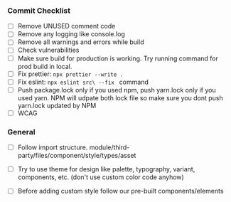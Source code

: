 ### Commit Checklist

- [ ] Remove UNUSED comment code
- [ ] Remove any logging like console.log
- [ ] Remove all warnings and errors while build
- [ ] Check vulnerabilities
- [ ] Make sure build for production is working. Try running command for prod build in local.
- [ ] Fix prettier: `npx prettier --write .`
- [ ] Fix eslint: `npx eslint src\ --fix ` command
- [ ] Push package.lock only if you used npm, push yarn.lock only if you used yarn. NPM will udpate both lock file so make sure you dont push yarn.lock updated by NPM
- [ ] WCAG

### General
- [ ] Follow import structure. module/third-party/files/component/style/types/asset
- [ ] Try to use theme for design like palette, typography, variant, components, etc. (don't use custom color code anyhow)
- [ ] Before adding custom style follow our pre-built components/elements

